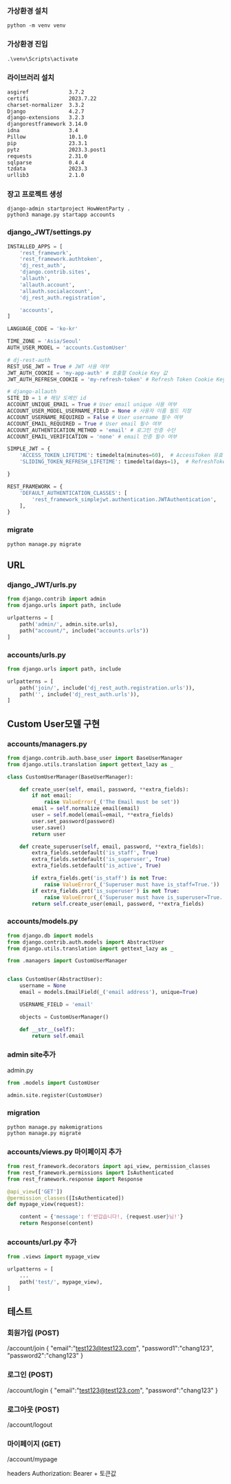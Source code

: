 ### 가상환경 설치

```
python -m venv venv
```

### 가상환경 진입

```
.\venv\Scripts\activate
```

### 라이브러리 설치

```requirements.txt
asgiref             3.7.2
certifi             2023.7.22
charset-normalizer  3.3.2
Django              4.2.7
django-extensions   3.2.3
djangorestframework 3.14.0
idna                3.4
Pillow              10.1.0
pip                 23.3.1
pytz                2023.3.post1
requests            2.31.0
sqlparse            0.4.4
tzdata              2023.3
urllib3             2.1.0
```

### 장고 프로젝트 생성

```
django-admin startproject HowWentParty .
python3 manage.py startapp accounts

```

### django_JWT/settings.py

```python
INSTALLED_APPS = [
    'rest_framework',
    'rest_framework.authtoken',
    'dj_rest_auth',
    'django.contrib.sites',
    'allauth',
    'allauth.account',
    'allauth.socialaccount',
    'dj_rest_auth.registration',

    'accounts',
]

LANGUAGE_CODE = 'ko-kr'

TIME_ZONE = 'Asia/Seoul'
AUTH_USER_MODEL = 'accounts.CustomUser'

# dj-rest-auth
REST_USE_JWT = True # JWT 사용 여부
JWT_AUTH_COOKIE = 'my-app-auth' # 호출할 Cookie Key 값
JWT_AUTH_REFRESH_COOKIE = 'my-refresh-token' # Refresh Token Cookie Key 값

# django-allauth
SITE_ID = 1 # 해당 도메인 id
ACCOUNT_UNIQUE_EMAIL = True # User email unique 사용 여부
ACCOUNT_USER_MODEL_USERNAME_FIELD = None # 사용자 이름 필드 지정
ACCOUNT_USERNAME_REQUIRED = False # User username 필수 여부
ACCOUNT_EMAIL_REQUIRED = True # User email 필수 여부
ACCOUNT_AUTHENTICATION_METHOD = 'email' # 로그인 인증 수단
ACCOUNT_EMAIL_VERIFICATION = 'none' # email 인증 필수 여부

SIMPLE_JWT = {
    'ACCESS_TOKEN_LIFETIME': timedelta(minutes=60),  # AccessToken 유효 기간 설정
    'SLIDING_TOKEN_REFRESH_LIFETIME': timedelta(days=1),  # RefreshToken 유효 기간 설정

}

REST_FRAMEWORK = {
    'DEFAULT_AUTHENTICATION_CLASSES': [
        'rest_framework_simplejwt.authentication.JWTAuthentication',
    ],
}


```

### migrate

```
python manage.py migrate
```

## URL

### django_JWT/urls.py

```python
from django.contrib import admin
from django.urls import path, include

urlpatterns = [
    path('admin/', admin.site.urls),
    path("account/", include("accounts.urls"))
]
```

### accounts/urls.py

```python
from django.urls import path, include

urlpatterns = [
    path('join/', include('dj_rest_auth.registration.urls')),
    path('', include('dj_rest_auth.urls')),
]
```

## Custom User모델 구현

### accounts/managers.py

```python
from django.contrib.auth.base_user import BaseUserManager
from django.utils.translation import gettext_lazy as _

class CustomUserManager(BaseUserManager):

    def create_user(self, email, password, **extra_fields):
        if not email:
            raise ValueError(_('The Email must be set'))
        email = self.normalize_email(email)
        user = self.model(email=email, **extra_fields)
        user.set_password(password)
        user.save()
        return user

    def create_superuser(self, email, password, **extra_fields):
        extra_fields.setdefault('is_staff', True)
        extra_fields.setdefault('is_superuser', True)
        extra_fields.setdefault('is_active', True)

        if extra_fields.get('is_staff') is not True:
            raise ValueError(_('Superuser must have is_staff=True.'))
        if extra_fields.get('is_superuser') is not True:
            raise ValueError(_('Superuser must have is_superuser=True.'))
        return self.create_user(email, password, **extra_fields)
```

### accounts/models.py

```python
from django.db import models
from django.contrib.auth.models import AbstractUser
from django.utils.translation import gettext_lazy as _

from .managers import CustomUserManager


class CustomUser(AbstractUser):
    username = None
    email = models.EmailField(_('email address'), unique=True)

    USERNAME_FIELD = 'email'

    objects = CustomUserManager()

    def __str__(self):
        return self.email
```

### admin site추가

admin.py

```python
from .models import CustomUser

admin.site.register(CustomUser)
```

### migration

```
python manage.py makemigrations
python manage.py migrate
```

### accounts/views.py 마이페이지 추가

```python
from rest_framework.decorators import api_view, permission_classes
from rest_framework.permissions import IsAuthenticated
from rest_framework.response import Response

@api_view(['GET'])
@permission_classes([IsAuthenticated])
def mypage_view(request):

    content = {'message': f'반갑습니다!, {request.user}님!'}
    return Response(content)
```

### accounts/url.py 추가

```python
from .views import mypage_view

urlpatterns = [
    ...
    path('test/', mypage_view),
]
```

## 테스트

### 회원가입 (POST)

/account/join
{
"email":"test123@test123.com",
"password1":"chang123",
"password2":"chang123"
}

### 로그인 (POST)

/account/login
{
"email":"test123@test123.com",
"password":"chang123"
}

### 로그아웃 (POST)

/account/logout

### 마이페이지 (GET)

/account/mypage

headers
Authorization: Bearer + 토큰값
